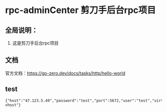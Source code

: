 # rpc-adminCenter 剪刀手后台rpc项目


## 全局说明：

1. 这是剪刀手后台rpc项目


## 文档

官方文档：https://go-zero.dev/docs/tasks/http/hello-world

## test

```text
{"host":"47.123.5.49","password":"test","port":5672,"user":"test","virtualHost":"test-vhost"}
```
